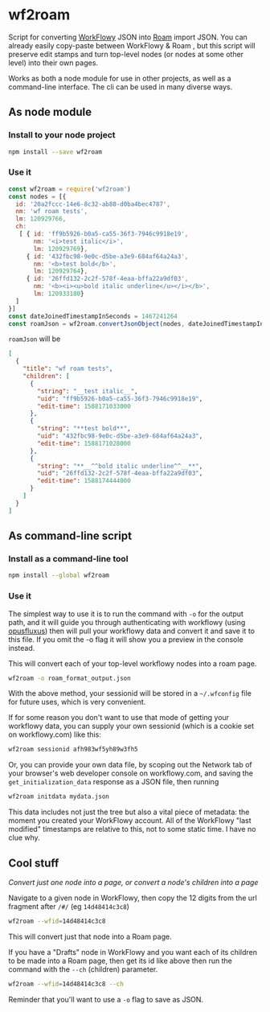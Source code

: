 # wf2roam

Script for converting [WorkFlowy](https://workflowy.com) JSON into [Roam](https://roamresearch.com) import JSON. You can already easily copy-paste between WorkFlowy & Roam , but this script will preserve edit stamps and turn top-level nodes (or nodes at some other level) into their own pages.

Works as both a node module for use in other projects, as well as a command-line interface. The cli can be used in many diverse ways.

## As node module

### Install to your node project

```bash
npm install --save wf2roam
```

### Use it

```javascript
const wf2roam = require('wf2roam')
const nodes = [{
  id: '20a2fccc-14e6-8c32-ab80-d0ba4bec4787',
  nm: 'wf roam tests',
  lm: 120929766,
  ch:
   [ { id: 'ff9b5926-b0a5-ca55-36f3-7946c9918e19',
       nm: '<i>test italic</i>',
       lm: 120929769},
     { id: '432fbc98-9e0c-d5be-a3e9-684af64a24a3',
       nm: '<b>test bold</b>',
       lm: 120929764},
     { id: '26ffd132-2c2f-578f-4eaa-bffa22a9df03',
       nm: '<b><i><u>bold italic underline</u></i></b>',
       lm: 120933180}
  ]
}]
const dateJoinedTimestampInSeconds = 1467241264
const roamJson = wf2roam.convertJsonObject(nodes, dateJoinedTimestampInSeconds, options)
```

`roamJson` will be
```json
[
  {
    "title": "wf roam tests",
    "children": [
      {
        "string": "__test italic__",
        "uid": "ff9b5926-b0a5-ca55-36f3-7946c9918e19",
        "edit-time": 1588171033000
      },
      {
        "string": "**test bold**",
        "uid": "432fbc98-9e0c-d5be-a3e9-684af64a24a3",
        "edit-time": 1588171028000
      },
      {
        "string": "**__^^bold italic underline^^__**",
        "uid": "26ffd132-2c2f-578f-4eaa-bffa22a9df03",
        "edit-time": 1588174444000
      }
    ]
  }
]
```

## As command-line script

### Install as a command-line tool

```bash
npm install --global wf2roam
```

### Use it

The simplest way to use it is to run the command with `-o` for the output path, and it will guide you through authenticating with workflowy (using [opusfluxus](https://github.com/malcolmocean/opusfluxus/)) then will pull your workflowy data and convert it and save it to this file. If you omit the -o flag it will show you a preview in the console instead.

This will convert each of your top-level workflowy nodes into a roam page.

```bash
wf2roam -o roam_format_output.json
```

With the above method, your sessionid will be stored in a `~/.wfconfig` file for future uses, which is very convenient.

If for some reason you don't want to use that mode of getting your workflowy data, you can supply your own sessionid (which is a cookie set on workflowy.com) like this:

```bash
wf2roam sessionid afh983wf5yh89w3fh5
```

Or, you can provide your own data file, by scoping out the Network tab of your browser's web developer console on workflowy.com, and saving the `get_initialization_data` response as a JSON file, then running

```bash
wf2roam initdata mydata.json
```

This data includes not just the tree but also a vital piece of metadata: the moment you created your WorkFlowy account. All of the WorkFlowy "last modified" timestamps are relative to this, not to some static time. I have no clue why.

## Cool stuff

*Convert just one node into a page, or convert a node's children into a page*

Navigate to a given node in WorkFlowy, then copy the 12 digits from the url fragment after `/#/` (eg `14d48414c3c8`)

```bash
wf2roam --wfid=14d48414c3c8
```

This will convert just that node into a Roam page.

If you have a "Drafts" node in WorkFlowy and you want each of its children to be made into a Roam page, then get its id like above then run the command with the `--ch` (children) parameter.

```bash
wf2roam --wfid=14d48414c3c8 --ch
```

Reminder that you'll want to use a `-o` flag to save as JSON.
